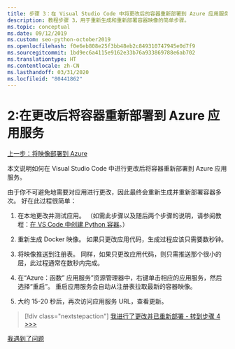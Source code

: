 ```yaml
---
title: 步骤 3：在 Visual Studio Code 中将更改后的容器重新部署到 Azure 应用服务
description: 教程步骤 3，用于重新生成和重新部署容器映像的简单步骤。
ms.topic: conceptual
ms.date: 09/12/2019
ms.custom: seo-python-october2019
ms.openlocfilehash: f0e6eb808e25f3bb48eb2c849310747945e0d7f9
ms.sourcegitcommit: 1bd9ec6a4115e9162e33b76a933869788e6ab702
ms.translationtype: HT
ms.contentlocale: zh-CN
ms.lasthandoff: 03/31/2020
ms.locfileid: "80441862"
---
```

# <a name="2-redeploy-a-container-to-azure-app-service-after-making-changes"></a>2:在更改后将容器重新部署到 Azure 应用服务

[上一步：将映像部署到 Azure](tutorial-deploy-containers-02.md)

本文说明如何在 Visual Studio Code 中进行更改后将容器重新部署到 Azure 应用服务。

由于你不可避免地需要对应用进行更改，因此最终会重新生成并重新部署容器多次。 好在此过程很简单：

1. 在本地更改并测试应用。 （如需此步骤以及随后两个步骤的说明，请参阅教程：[在 VS Code 中创建 Python 容器](https://code.visualstudio.com/docs/python/tutorial-create-containers)。）

1. 重新生成 Docker 映像。 如果只更改应用代码，生成过程应该只需要数秒钟。

1. 将映像推送到注册表。 同样，如果只更改应用代码，则只需推送那个很小的层，此过程通常在数秒内完成。

1. 在“Azure：函数”  应用服务”资源管理器中，右键单击相应的应用服务，然后选择“重启”。  重启应用服务会自动从注册表拉取最新的容器映像。

1. 大约 15-20 秒后，再次访问应用服务 URL，查看更新。

> [!div class="nextstepaction"]
> [我进行了更改并已重新部署 - 转到步骤 4 >>>](tutorial-deploy-containers-04.md)

[我遇到了问题](https://www.research.net/r/PWZWZ52?tutorial=vscode-appservice-containers&step=03-make-changes-redeploy)
